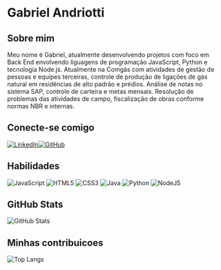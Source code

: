 # Gabriel Andriotti

## Sobre mim
Meu nome é Gabriel, atualmente desenvolvendo projetos com foco em Back End envolvendo liguagens de programação JavaScript, Python e tecnologia Node.js. Atualmente na Comgás com atividades de gestão de pessoas e equipes terceiras, controle de produção de ligações de gás natural em residências de alto padrão e prédios. Análise de notas no sistema SAP, controle de carteira e metas mensais. Resolução de problemas das atividades de campo, fiscalização de obras conforme normas NBR e internas.

## Conecte-se comigo 
[![LinkedIn](https://img.shields.io/badge/LinkedIn-0077B5?style=for-the-badge&logo=linkedin&logoColor=white)](https://www.linkedin.com/in/gabriel-a-3ba31bb6/)[![GitHub](https://img.shields.io/badge/GitHub-100000?style=for-the-badge&logo=github&logoColor=white)](https://github.com/SEUUSERNAME)


## Habilidades
![JavaScript](https://img.shields.io/badge/JavaScript-F7DF1E?style=for-the-badge&logo=javascript&logoColor=black) ![HTML5](https://img.shields.io/badge/HTML5-E34F26?style=for-the-badge&logo=html5&logoColor=white) ![CSS3](https://img.shields.io/badge/CSS3-1572B6?style=for-the-badge&logo=css3&logoColor=white) ![Java](https://img.shields.io/badge/java-%23ED8B00.svg?style=for-the-badge&logo=openjdk&logoColor=white) ![Python](https://img.shields.io/badge/python-3670A0?style=for-the-badge&logo=python&logoColor=ffdd54) ![NodeJS](https://img.shields.io/badge/node.js-6DA55F?style=for-the-badge&logo=node.js&logoColor=white)

## GitHub Stats
![GitHub Stats](https://github-readme-stats.vercel.app/api?username=andriottigabriel&theme=transparent&bg_color=000&border_color=30A3DC&show_icons=true&icon_color=30A3DC&hide_title=true&text_color=FFF)

## Minhas contribuicoes
![Top Langs](https://github-readme-stats-git-masterrstaa-rickstaa.vercel.app/api/top-langs/?username=andriottigabriel&layout=compact&bg_color=000&border_color=30A3DC&hide_title=true&text_color=FFF)




